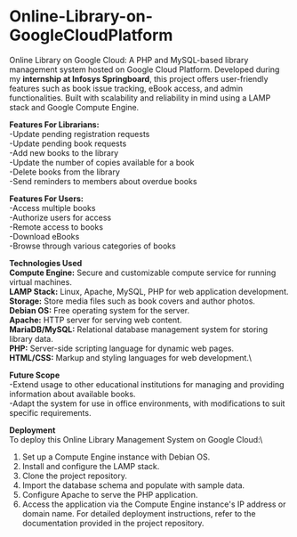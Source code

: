 # Online-Library-on-GoogleCloudPlatform
Online Library on Google Cloud: A PHP and MySQL-based library management system hosted on Google Cloud Platform. Developed during my **internship at Infosys Springboard**, this project offers user-friendly features such as book issue tracking, eBook access, and admin functionalities. Built with scalability and reliability in mind using a LAMP stack and Google Compute Engine.

**Features For Librarians:**\
-Update pending registration requests\
-Update pending book requests\
-Add new books to the library\
-Update the number of copies available for a book\
-Delete books from the library\
-Send reminders to members about overdue books

**Features For Users:**\
-Access multiple books\
-Authorize users for access\
-Remote access to books\
-Download eBooks\
-Browse through various categories of books

**Technologies Used**\
**Compute Engine:** Secure and customizable compute service for running virtual machines.\
**LAMP Stack:** Linux, Apache, MySQL, PHP for web application development.\
**Storage:** Store media files such as book covers and author photos.\
**Debian OS:** Free operating system for the server.\
**Apache:** HTTP server for serving web content.\
**MariaDB/MySQL:** Relational database management system for storing library data.\
**PHP:** Server-side scripting language for dynamic web pages.\
**HTML/CSS:** Markup and styling languages for web development.\

**Future Scope**\
-Extend usage to other educational institutions for managing and providing information about available books.\
-Adapt the system for use in office environments, with modifications to suit specific requirements.

**Deployment**\
To deploy this Online Library Management System on Google Cloud:\

1. Set up a Compute Engine instance with Debian OS.
2. Install and configure the LAMP stack.
3. Clone the project repository.
4. Import the database schema and populate with sample data.
5. Configure Apache to serve the PHP application.
6. Access the application via the Compute Engine instance's IP address or domain name.
For detailed deployment instructions, refer to the documentation provided in the project repository.

